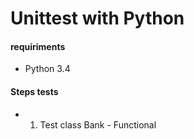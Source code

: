 # Unittest with Python

#### requiriments
- Python 3.4


#### Steps tests

- 1. Test class Bank - Functional


